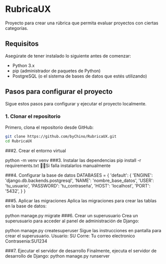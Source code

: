 # RubricaUX

Proyecto para crear una rúbrica que permita evaluar proyectos con ciertas categorías.

## Requisitos

Asegúrate de tener instalado lo siguiente antes de comenzar:

- Python 3.x
- pip (administrador de paquetes de Python)
- PostgreSQL (o el sistema de bases de datos que estés utilizando)

## Pasos para configurar el proyecto

Sigue estos pasos para configurar y ejecutar el proyecto localmente.

### 1. Clonar el repositorio

Primero, clona el repositorio desde GitHub:

```bash
git clone https://github.com/byChino/RubricaUX.git
cd RubricaUX
```
###2. Crear el entorno virtual

python -m venv venv
###3. Instalar las dependencias
pip install -r requirements.txt
☝🏿Si falla instalarlos manualmente

###4. Configurar la base de datos
DATABASES = {
    'default': {
        'ENGINE': 'django.db.backends.postgresql',
        'NAME': 'nombre_base_datos',
        'USER': 'tu_usuario',
        'PASSWORD': 'tu_contraseña',
        'HOST': 'localhost',
        'PORT': '5432',
    }
}


###5. Aplicar las migraciones
Aplica las migraciones para crear las tablas en la base de datos:

python manage.py migrate
###6. Crear un superusuario
Crea un superusuario para acceder al panel de administración de Django:

python manage.py createsuperuser
Sigue las instrucciones en pantalla para crear el superusuario.
Usuario: SU
Corre: Tu correo electronico
Contrasenia:SU1234

###7. Ejecutar el servidor de desarrollo
Finalmente, ejecuta el servidor de desarrollo de Django:
python manage.py runserver
